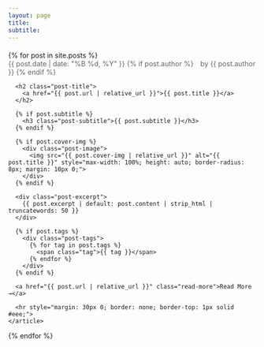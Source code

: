 ```yaml
---
layout: page
title: 
subtitle: 
---
```


<div class="posts-list">
  {% for post in site.posts %}
    <article class="post-preview">
      <div class="post-meta">
        <span class="post-date">{{ post.date | date: "%B %d, %Y" }}</span>
        {% if post.author %}
          <span class="post-author">by {{ post.author }}</span>
        {% endif %}
      </div>
      
      <h2 class="post-title">
        <a href="{{ post.url | relative_url }}">{{ post.title }}</a>
      </h2>
      
      {% if post.subtitle %}
        <h3 class="post-subtitle">{{ post.subtitle }}</h3>
      {% endif %}
      
      {% if post.cover-img %}
        <div class="post-image">
          <img src="{{ post.cover-img | relative_url }}" alt="{{ post.title }}" style="max-width: 100%; height: auto; border-radius: 8px; margin: 10px 0;">
        </div>
      {% endif %}
      
      <div class="post-excerpt">
        {{ post.excerpt | default: post.content | strip_html | truncatewords: 50 }}
      </div>
      
      {% if post.tags %}
        <div class="post-tags">
          {% for tag in post.tags %}
            <span class="tag">{{ tag }}</span>
          {% endfor %}
        </div>
      {% endif %}
      
      <a href="{{ post.url | relative_url }}" class="read-more">Read More →</a>
      
      <hr style="margin: 30px 0; border: none; border-top: 1px solid #eee;">
    </article>
  {% endfor %}
</div>

<style>
.posts-list {
  margin: 20px 0;
}

.post-preview {
  margin-bottom: 40px;
}

.post-meta {
  color: #666;
  font-size: 14px;
  margin-bottom: 10px;
}

.post-author {
  margin-left: 10px;
}

.post-title {
  margin: 10px 0;
}

.post-title a {
  color: #333;
  text-decoration: none;
}

.post-title a:hover {
  color: #007bff;
}

.post-subtitle {
  color: #666;
  font-size: 18px;
  margin: 10px 0;
  font-weight: normal;
}

.post-excerpt {
  color: #555;
  line-height: 1.6;
  margin: 15px 0;
}

.post-tags {
  margin: 15px 0;
}

.tag {
  background: #f0f0f0;
  color: #666;
  padding: 4px 8px;
  border-radius: 4px;
  font-size: 12px;
  margin-right: 5px;
}

.read-more {
  color: #007bff;
  text-decoration: none;
  font-weight: bold;
}

.read-more:hover {
  text-decoration: underline;
}
</style> 